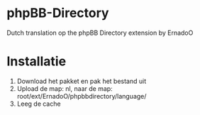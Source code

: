 phpBB-Directory
===============

Dutch translation op the phpBB Directory extension by ErnadoO

Installatie
===============
1. Download het pakket en pak het bestand uit
2. Upload de map: nl, naar de map: root/ext/ErnadoO/phpbbdirectory/language/
3. Leeg de cache

